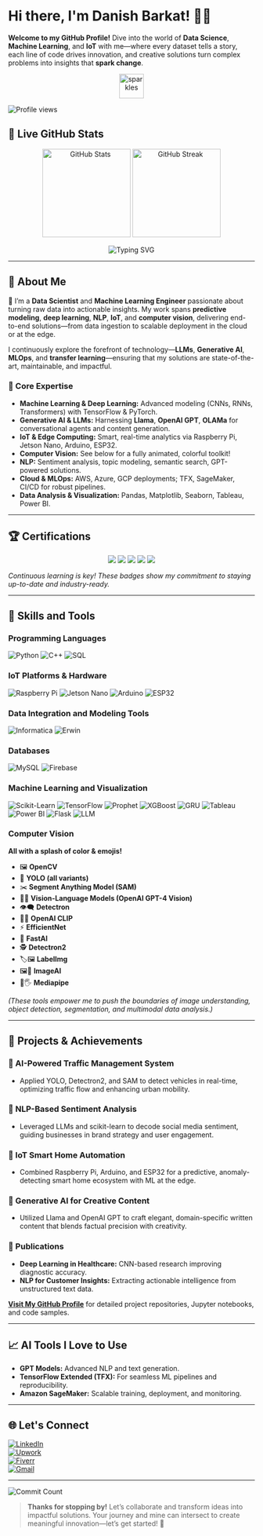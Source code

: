 
# Hi there, I'm Danish Barkat! 👋✨

**Welcome to my GitHub Profile!** Dive into the world of **Data Science**, **Machine Learning**, and **IoT** with me—where every dataset tells a story, each line of code drives innovation, and creative solutions turn complex problems into insights that **spark change**.

<p align="center">
  <img src="https://media.giphy.com/media/du3J3cXyzhj75IOgvA/giphy.gif" width="50" alt="sparkles"/>
</p>

![Profile views](https://komarev.com/ghpvc/?username=Dan-445&color=brightgreen&style=plastic)

## 🌟 Live GitHub Stats

<p align="center">
  <img src="https://github-readme-stats.vercel.app/api?username=Dan-445&show_icons=true&count_private=true&hide=prs&theme=radical&hide_title=true" alt="GitHub Stats" height="180px"/>
  <img src="https://streak-stats.demolab.com?user=Dan-445&theme=highcontrast&border_radius=5" alt="GitHub Streak" height="180px"/>
</p>

<p align="center">
  <img src="https://readme-typing-svg.herokuapp.com?lines=Data+Scientist+%26+ML+Engineer;Deep+Learning+Enthusiast;Cloud+Computing+Nerd;IoT+%26+Robotics+Innovator;Always+Learning+%F0%9F%92%AB;Let%27s+Build+Something+Amazing!&center=true&width=500&height=50" alt="Typing SVG"/>
</p>

---

## 🌟 About Me

🚀 I’m a **Data Scientist** and **Machine Learning Engineer** passionate about turning raw data into actionable insights. My work spans **predictive modeling**, **deep learning**, **NLP**, **IoT**, and **computer vision**, delivering end-to-end solutions—from data ingestion to scalable deployment in the cloud or at the edge.

I continuously explore the forefront of technology—**LLMs**, **Generative AI**, **MLOps**, and **transfer learning**—ensuring that my solutions are state-of-the-art, maintainable, and impactful.

### 🔑 Core Expertise

- **Machine Learning & Deep Learning:** Advanced modeling (CNNs, RNNs, Transformers) with TensorFlow & PyTorch.
- **Generative AI & LLMs:** Harnessing **Llama**, **OpenAI GPT**, **OLAMa** for conversational agents and content generation.
- **IoT & Edge Computing:** Smart, real-time analytics via Raspberry Pi, Jetson Nano, Arduino, ESP32.
- **Computer Vision:** See below for a fully animated, colorful toolkit!
- **NLP:** Sentiment analysis, topic modeling, semantic search, GPT-powered solutions.
- **Cloud & MLOps:** AWS, Azure, GCP deployments; TFX, SageMaker, CI/CD for robust pipelines.
- **Data Analysis & Visualization:** Pandas, Matplotlib, Seaborn, Tableau, Power BI.

---

## 🏆 Certifications
<p align="center">
  <img src="https://img.shields.io/badge/HackerRank-Data_Science_Certification-%2300C853?style=for-the-badge" />
  <img src="https://img.shields.io/badge/Simplilearn-Data_Science_Certification-%23FF6D00?style=for-the-badge" />
  <img src="https://img.shields.io/badge/Coursera-Data_Analytics_Certification-%233B5998?style=for-the-badge" />
  <img src="https://img.shields.io/badge/Credly-Machine_Learning_Badge-%23FF4081?style=for-the-badge" />
  <img src="https://img.shields.io/badge/Google-Data_Analytics_Certification-%234285F4?style=for-the-badge" />
</p>

*Continuous learning is key! These badges show my commitment to staying up-to-date and industry-ready.*

---

## 🔧 Skills and Tools

### Programming Languages
![Python](https://img.shields.io/badge/Python-%233776AB.svg?style=for-the-badge&logo=python&logoColor=white)
![C++](https://img.shields.io/badge/C++-%2300599C.svg?style=for-the-badge&logo=cplusplus&logoColor=white)
![SQL](https://img.shields.io/badge/SQL-%2300f.svg?style=for-the-badge&logo=mysql&logoColor=white)

### IoT Platforms & Hardware
![Raspberry Pi](https://img.shields.io/badge/Raspberry%20Pi-%23A22846.svg?style=for-the-badge&logo=raspberry-pi&logoColor=white)
![Jetson Nano](https://img.shields.io/badge/Jetson%20Nano-%23008000.svg?style=for-the-badge&logo=nvidia&logoColor=white)
![Arduino](https://img.shields.io/badge/Arduino-%23FF0000.svg?style=for-the-badge&logo=arduino&logoColor=white)
![ESP32](https://img.shields.io/badge/ESP32-%23001C26.svg?style=for-the-badge&logo=esp32&logoColor=white)

### Data Integration and Modeling Tools
![Informatica](https://img.shields.io/badge/Informatica-%23FFCA28.svg?style=for-the-badge&logo=informatica&logoColor=black)
![Erwin](https://img.shields.io/badge/Erwin-%23FFCA28.svg?style=for-the-badge&logo=erwin&logoColor=black)

### Databases
![MySQL](https://img.shields.io/badge/MySQL-%234479A1.svg?style=for-the-badge&logo=mysql&logoColor=white)
![Firebase](https://img.shields.io/badge/Firebase-%23FFCA28.svg?style=for-the-badge&logo=firebase&logoColor=black)

### Machine Learning and Visualization
![Scikit-Learn](https://img.shields.io/badge/Scikit--Learn-%23F7931E.svg?style=for-the-badge&logo=scikit-learn&logoColor=white)
![TensorFlow](https://img.shields.io/badge/TensorFlow-%23FF6F00.svg?style=for-the-badge&logo=tensorflow&logoColor=white)
![Prophet](https://img.shields.io/badge/Prophet-%2300C8E0.svg?style=for-the-badge&logo=prophet&logoColor=white)
![XGBoost](https://img.shields.io/badge/XGBoost-%23E91E63.svg?style=for-the-badge&logo=xgboost&logoColor=white)
![GRU](https://img.shields.io/badge/GRU-%23588BAE.svg?style=for-the-badge&logo=gru&logoColor=white)
![Tableau](https://img.shields.io/badge/Tableau-%23FF5A5F.svg?style=for-the-badge&logo=tableau&logoColor=white)
![Power BI](https://img.shields.io/badge/Power%20BI-%23F2C811.svg?style=for-the-badge&logo=powerbi&logoColor=black)
![Flask](https://img.shields.io/badge/Flask-%23000.svg?style=for-the-badge&logo=flask&logoColor=white)
![LLM](https://img.shields.io/badge/LLM-%23DAA520.svg?style=for-the-badge&logo=llm&logoColor=white)

### **Computer Vision**
**All with a splash of color & emojis!**  
- 🖼️ **OpenCV**  
- 🎯 **YOLO (all variants)**  
- ✂️ **Segment Anything Model (SAM)**  
- 🤖👀 **Vision-Language Models (OpenAI GPT-4 Vision)**  
- 👁️‍🗨️ **Detectron**  
- 🎨🧠 **OpenAI CLIP**  
- ⚡ **EfficientNet**  
- 🚀 **FastAI**  
- 🕵️ **Detectron2**  
- 🏷️🖼️ **LabelImg**  
- 🖼️🤖 **ImageAI**  
- 🔌🖐️ **Mediapipe**

*(These tools empower me to push the boundaries of image understanding, object detection, segmentation, and multimodal data analysis.)*

---

## 🚀 Projects & Achievements

### 🔹 AI-Powered Traffic Management System
- Applied YOLO, Detectron2, and SAM to detect vehicles in real-time, optimizing traffic flow and enhancing urban mobility.

### 🔹 NLP-Based Sentiment Analysis
- Leveraged LLMs and scikit-learn to decode social media sentiment, guiding businesses in brand strategy and user engagement.

### 🔹 IoT Smart Home Automation
- Combined Raspberry Pi, Arduino, and ESP32 for a predictive, anomaly-detecting smart home ecosystem with ML at the edge.

### 🔹 Generative AI for Creative Content
- Utilized Llama and OpenAI GPT to craft elegant, domain-specific written content that blends factual precision with creativity.

### 🌟 Publications
- **Deep Learning in Healthcare:** CNN-based research improving diagnostic accuracy.
- **NLP for Customer Insights:** Extracting actionable intelligence from unstructured text data.

[**Visit My GitHub Profile**](https://github.com/Dan-445) for detailed project repositories, Jupyter notebooks, and code samples.

---

## 📈 AI Tools I Love to Use
- **GPT Models:** Advanced NLP and text generation.
- **TensorFlow Extended (TFX):** For seamless ML pipelines and reproducibility.
- **Amazon SageMaker:** Scalable training, deployment, and monitoring.

---

## 🌐 Let's Connect

[![LinkedIn](https://img.shields.io/badge/LinkedIn-Danish_Barkat-%230A66C2?style=for-the-badge&logo=linkedin&logoColor=white)](https://www.linkedin.com)  
[![Upwork](https://img.shields.io/badge/Upwork-Danish_Barkat-%2322A559?style=for-the-badge&logo=upwork&logoColor=white)](https://www.upwork.com)  
[![Fiverr](https://img.shields.io/badge/Fiverr-Danish_Barkat-%2300B22D?style=for-the-badge&logo=fiverr&logoColor=white)](https://www.fiverr.com)  
[![Gmail](https://img.shields.io/badge/Gmail-barkatdanish44@gmail.com-%23D14836?style=for-the-badge&logo=gmail&logoColor=white)](mailto:barkatdanish44@gmail.com)

---

![Commit Count](https://komarev.com/ghpvc/?username=Dan-445&label=Commits&color=blueviolet&style=for-the-badge)

> **Thanks for stopping by!** Let’s collaborate and transform ideas into impactful solutions. Your journey and mine can intersect to create meaningful innovation—let’s get started! 🚀
